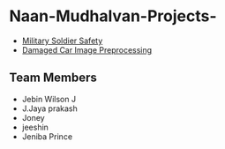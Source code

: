 # Naan-Mudhalvan-Projects-
- [Military Soldier Safety](https://github.com/jebin-wilson/military-soldier-safety)
- [Damaged Car Image Preprocessing](https://github.com/jebin-wilson/damaged-car-image-preprocessing)

## Team Members
- Jebin Wilson J 
- J.Jaya prakash
- Joney
- jeeshin
- Jeniba Prince 
